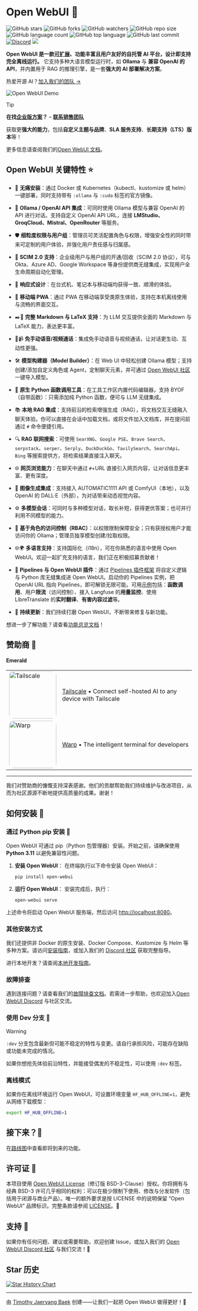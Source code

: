 # Open WebUI 👋

![GitHub stars](https://img.shields.io/github/stars/open-webui/open-webui?style=social)
![GitHub forks](https://img.shields.io/github/forks/open-webui/open-webui?style=social)
![GitHub watchers](https://img.shields.io/github/watchers/open-webui/open-webui?style=social)
![GitHub repo size](https://img.shields.io/github/repo-size/open-webui/open-webui)
![GitHub language count](https://img.shields.io/github/languages/count/open-webui/open-webui)
![GitHub top language](https://img.shields.io/github/languages/top/open-webui/open-webui)
![GitHub last commit](https://img.shields.io/github/last-commit/open-webui/open-webui?color=red)
[![Discord](https://img.shields.io/badge/Discord-Open_WebUI-blue?logo=discord&logoColor=white)](https://discord.gg/5rJgQTnV4s)
[![](https://img.shields.io/static/v1?label=Sponsor&message=%E2%9D%A4&logo=GitHub&color=%23fe8e86)](https://github.com/sponsors/tjbck)

**Open WebUI 是一款[可扩展](https://docs.openwebui.com/features/plugin/)、功能丰富且用户友好的自托管 AI 平台，设计即支持完全离线运行。** 它支持多种大语言模型运行时，如 **Ollama** 与 **兼容 OpenAI 的 API**，并内置用于 RAG 的推理引擎，是一套**强大的 AI 部署解决方案**。

热爱开源 AI？[加入我们的团队 →](https://careers.openwebui.com/)

![Open WebUI Demo](./demo.gif)

> [!TIP]  
> **在找[企业版方案](https://docs.openwebui.com/enterprise)？** – **[联系销售团队](mailto:sales@openwebui.com)**
>
> 获取更**强大的能力**，包括**自定义主题与品牌**、**SLA 服务支持**、**长期支持（LTS）版本**等！

更多信息请查阅我们的[Open WebUI 文档](https://docs.openwebui.com/)。

## Open WebUI 关键特性 ⭐

- 🚀 **无痛安装**：通过 Docker 或 Kubernetes（kubectl、kustomize 或 helm）一键部署，同时支持带有 `:ollama` 与 `:cuda` 标签的官方镜像。

- 🤝 **Ollama / OpenAI API 集成**：可同时使用 Ollama 模型与兼容 OpenAI 的 API 进行对话。支持自定义 OpenAI API URL，连接 **LMStudio、GroqCloud、Mistral、OpenRouter** 等服务。

- 🛡️ **细粒度权限与用户组**：管理员可灵活配置角色与权限，增强安全性的同时带来可定制的用户体验，并强化用户责任感与归属感。

- 🔄 **SCIM 2.0 支持**：企业级用户与用户组的开通/回收（SCIM 2.0 协议），可与 Okta、Azure AD、Google Workspace 等身份提供商无缝集成，实现用户全生命周期自动化管理。

- 📱 **响应式设计**：在台式机、笔记本与移动端均获得一致、顺滑的体验。

- 📱 **移动端 PWA**：通过 PWA 在移动端享受类原生体验，支持在本机离线使用与流畅的界面交互。

- ✒️🔢 **完整 Markdown 与 LaTeX 支持**：为 LLM 交互提供全面的 Markdown 与 LaTeX 能力，表达更丰富。

- 🎤📹 **免手动语音/视频通话**：集成免手动语音与视频通话，让对话更生动、互动性更强。

- 🛠️ **模型构建器（Model Builder）**：在 Web UI 中轻松创建 Ollama 模型；支持创建/添加自定义角色或 Agent，定制聊天元素，并可通过 [Open WebUI 社区](https://openwebui.com/) 一键导入模型。

- 🐍 **原生 Python 函数调用工具**：在工具工作区内置代码编辑器，支持 BYOF（自带函数）：只需添加纯 Python 函数，便可与 LLM 无缝集成。

- 📚 **本地 RAG 集成**：支持前沿的检索增强生成（RAG），将文档交互无缝融入聊天体验。你可以直接在会话中加载文档，或将文件加入文档库，并在提问前通过 `#` 命令便捷引用。

- 🔍 **RAG 联网搜索**：可使用 `SearXNG`、`Google PSE`、`Brave Search`、`serpstack`、`serper`、`Serply`、`DuckDuckGo`、`TavilySearch`、`SearchApi`、`Bing` 等搜索提供方，将检索结果直接注入聊天。

- 🌐 **网页浏览能力**：在聊天中通过 `#`+URL 直接引入网页内容，让对话信息更丰富、更有深度。

- 🎨 **图像生成集成**：支持接入 AUTOMATIC1111 API 或 ComfyUI（本地），以及 OpenAI 的 DALL·E（外部），为对话带来动态视觉内容。

- ⚙️ **多模型会话**：可同时与多种模型对话，取长补短，获得更优答案；也可并行利用不同模型的能力。

- 🔐 **基于角色的访问控制（RBAC）**：以权限限制保障安全；只有获授权用户才能访问你的 Ollama；管理员独享模型创建/拉取权限。

- 🌐🌍 **多语言支持**：支持国际化（i18n），可在你熟悉的语言中使用 Open WebUI。欢迎一起扩充支持的语言，我们正在积极招募贡献者！

- 🧩 **Pipelines 与 Open WebUI 插件**：通过 [Pipelines 插件框架](https://github.com/open-webui/pipelines) 将自定义逻辑与 Python 库无缝集成进 Open WebUI。启动你的 Pipelines 实例，把 OpenAI URL 指向 Pipelines，即可解锁无限可能。可用[示例](https://github.com/open-webui/pipelines/tree/main/examples)包括：**函数调用**、用户**限流**（访问控制）、接入 Langfuse 的**用量监控**、使用 LibreTranslate 的**实时翻译**、**有害内容过滤**等。

- 🌟 **持续更新**：我们持续打磨 Open WebUI，不断带来修复与新功能。

想进一步了解功能？请查看[功能总览文档](https://docs.openwebui.com/features)！

## 赞助商 🙌

#### Emerald

<table>
  <!-- <tr>
    <td>
      <a href="https://n8n.io/" target="_blank">
        <img src="https://docs.openwebui.com/sponsors/logos/n8n.png" alt="n8n" style="width: 8rem; height: 8rem; border-radius: .75rem;" />
      </a>
    </td>
    <td>
      <a href="https://n8n.io/">n8n</a> • Does your interface have a backend yet?<br>Try <a href="https://n8n.io/">n8n</a>
    </td>
  </tr> -->
  <tr>
    <td>
      <a href="https://tailscale.com/blog/self-host-a-local-ai-stack/?utm_source=OpenWebUI&utm_medium=paid-ad-placement&utm_campaign=OpenWebUI-Docs" target="_blank">
        <img src="https://docs.openwebui.com/sponsors/logos/tailscale.png" alt="Tailscale" style="width: 8rem; height: 8rem; border-radius: .75rem;" />
      </a>
    </td>
    <td>
      <a href="https://tailscale.com/blog/self-host-a-local-ai-stack/?utm_source=OpenWebUI&utm_medium=paid-ad-placement&utm_campaign=OpenWebUI-Docs">Tailscale</a> • Connect self-hosted AI to any device with Tailscale
    </td>
  </tr>
   <tr>
    <td>
      <a href="https://warp.dev/open-webui" target="_blank">
        <img src="https://docs.openwebui.com/sponsors/logos/warp.png" alt="Warp" style="width: 8rem; height: 8rem; border-radius: .75rem;" />
      </a>
    </td>
    <td>
      <a href="https://warp.dev/open-webui">Warp</a> • The intelligent terminal for developers
    </td>
  </tr>
</table>

---

我们对赞助商的慷慨支持深表感谢。他们的贡献帮助我们持续维护与改进项目，从而为社区源源不断地提供高质量的成果。谢谢！

## 如何安装 🚀

### 通过 Python pip 安装 🐍

Open WebUI 可通过 pip（Python 包管理器）安装。开始之前，请确保使用 **Python 3.11** 以避免兼容性问题。

1. **安装 Open WebUI**：
   在终端执行以下命令安装 Open WebUI：

   ```bash
   pip install open-webui
   ```

2. **运行 Open WebUI**：
   安装完成后，执行：

   ```bash
   open-webui serve
   ```

上述命令将启动 Open WebUI 服务端，然后访问 [http://localhost:8080](http://localhost:8080)。

### 其他安装方式

我们还提供非 Docker 的原生安装、Docker Compose、Kustomize 与 Helm 等多种方案。请访问[安装指南](https://docs.openwebui.com/getting-started/)，或加入我们的 [Discord 社区](https://discord.gg/5rJgQTnV4s) 获取完整指导。

进行本地开发？请查阅[本地开发指南](https://docs.openwebui.com/getting-started/advanced-topics/development)。

### 故障排查

遇到连接问题？请查看我们的[故障排查文档](https://docs.openwebui.com/troubleshooting/)。若需进一步帮助，也欢迎加入[Open WebUI Discord](https://discord.gg/5rJgQTnV4s) 与社区交流。

### 使用 Dev 分支 🌙

> [!WARNING]
> `:dev` 分支包含最新但可能不稳定的特性与变更。请自行承担风险，可能存在缺陷或功能未完成的情况。

如果你想抢先体验前沿特性，并能接受偶发的不稳定性，可以使用 `:dev` 标签。

### 离线模式

如果你在离线环境运行 Open WebUI，可设置环境变量 `HF_HUB_OFFLINE=1`，避免从网络下载模型：

```bash
export HF_HUB_OFFLINE=1
```

## 接下来？🌟

在[路线图](https://docs.openwebui.com/roadmap/)中查看即将到来的功能。

## 许可证 📜

本项目使用 [Open WebUI License](LICENSE)（修订版 BSD-3-Clause）授权。你将拥有与经典 BSD-3 许可几乎相同的权利：可以在极少限制下使用、修改与分发软件（包括用于闭源与商业产品）。唯一的额外要求是按 LICENSE 中的说明保留 “Open WebUI” 品牌标识。完整条款请参阅 [LICENSE](LICENSE)。📄

## 支持 💬

如果你有任何问题、建议或需要帮助，欢迎创建 Issue，或加入我们的
[Open WebUI Discord 社区](https://discord.gg/5rJgQTnV4s) 与我们交流！🤝

## Star 历史

<a href="https://star-history.com/#open-webui/open-webui&Date">
  <picture>
    <source media="(prefers-color-scheme: dark)" srcset="https://api.star-history.com/svg?repos=open-webui/open-webui&type=Date&theme=dark" />
    <source media="(prefers-color-scheme: light)" srcset="https://api.star-history.com/svg?repos=open-webui/open-webui&type=Date" />
    <img alt="Star History Chart" src="https://api.star-history.com/svg?repos=open-webui/open-webui&type=Date" />
  </picture>
</a>

---

由 [Timothy Jaeryang Baek](https://github.com/tjbck) 创建——让我们一起把 Open WebUI 做得更好！💪
